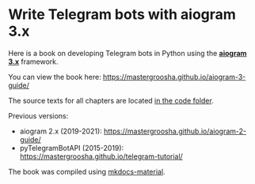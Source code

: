 # Write Telegram bots with aiogram 3.x

Here is a book on developing Telegram bots in Python using the **[aiogram 3.x](https://github.com/aiogram/aiogram/tree/dev-3.x)** framework.

You can view the book here: https://mastergroosha.github.io/aiogram-3-guide/

The source texts for all chapters are located [in the code folder](https://github.com/MasterGroosha/aiogram-3-guide/tree/master/code).

Previous versions:
* aiogram 2.x (2019-2021): https://mastergroosha.github.io/aiogram-2-guide/
* pyTelegramBotAPI (2015-2019): https://mastergroosha.github.io/telegram-tutorial/

The book was compiled using [mkdocs-material](https://squidfunk.github.io/mkdocs-material/).
